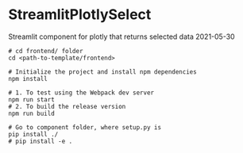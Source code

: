 # StreamlitPlotlySelect
Streamlit component for plotly that returns selected data 
2021-05-30

```
# cd frontend/ folder
cd <path-to-template/frontend>

# Initialize the project and install npm dependencies
npm install  

# 1. To test using the Webpack dev server
npm run start 
# 2. To build the release version 
npm run build 

# Go to component folder, where setup.py is
pip install ./
# pip install -e .

```